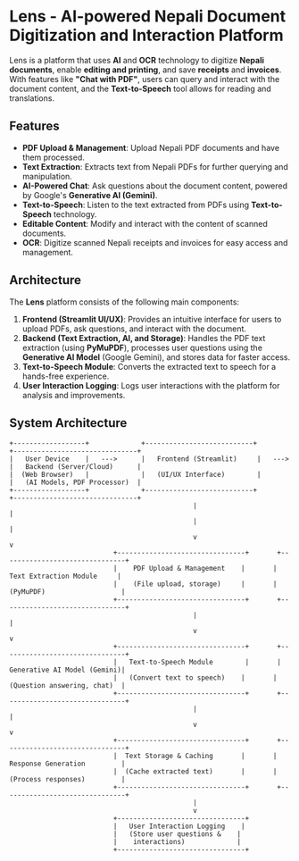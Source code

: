 # Lens - AI-powered Nepali Document Digitization and Interaction Platform

Lens is a platform that uses **AI** and **OCR** technology to digitize **Nepali documents**, enable **editing and printing**, and save **receipts** and **invoices**. With features like **"Chat with PDF"**, users can query and interact with the document content, and the **Text-to-Speech** tool allows for reading and translations.

## Features

- **PDF Upload & Management**: Upload Nepali PDF documents and have them processed.
- **Text Extraction**: Extracts text from Nepali PDFs for further querying and manipulation.
- **AI-Powered Chat**: Ask questions about the document content, powered by Google's **Generative AI (Gemini)**.
- **Text-to-Speech**: Listen to the text extracted from PDFs using **Text-to-Speech** technology.
- **Editable Content**: Modify and interact with the content of scanned documents.
- **OCR**: Digitize scanned Nepali receipts and invoices for easy access and management.

## Architecture

The **Lens** platform consists of the following main components:

1. **Frontend (Streamlit UI/UX)**: Provides an intuitive interface for users to upload PDFs, ask questions, and interact with the document.
2. **Backend (Text Extraction, AI, and Storage)**: Handles the PDF text extraction (using **PyMuPDF**), processes user questions using the **Generative AI Model** (Google Gemini), and stores data for faster access.
3. **Text-to-Speech Module**: Converts the extracted text to speech for a hands-free experience.
4. **User Interaction Logging**: Logs user interactions with the platform for analysis and improvements.

## System Architecture

```plaintext
+------------------+             +---------------------------+       +-------------------------------+
|   User Device    |   --->      |   Frontend (Streamlit)     |   ---> |   Backend (Server/Cloud)      |
|  (Web Browser)   |             |   (UI/UX Interface)        |       |   (AI Models, PDF Processor)  |
+------------------+             +---------------------------+       +-------------------------------+
                                              |                                     |
                                              |                                     |
                                              v                                     v
                          +--------------------------------+       +-------------------------------+
                          |    PDF Upload & Management    |       |    Text Extraction Module     |
                          |    (File upload, storage)     |       |   (PyMuPDF)                   |
                          +--------------------------------+       +-------------------------------+
                                              |                                     |
                                              v                                     v
                          +--------------------------------+       +-------------------------------+
                          |   Text-to-Speech Module        |       |   Generative AI Model (Gemini)|
                          |   (Convert text to speech)    |       |   (Question answering, chat)  |
                          +--------------------------------+       +-------------------------------+
                                              |                                     |
                                              v                                     v
                          +--------------------------------+       +-------------------------------+
                          |  Text Storage & Caching       |       |   Response Generation         |
                          |  (Cache extracted text)       |       |   (Process responses)         |
                          +--------------------------------+       +-------------------------------+
                                              |
                                              v
                          +--------------------------------+
                          |   User Interaction Logging    |
                          |   (Store user questions &    |
                          |    interactions)             |
                          +--------------------------------+
